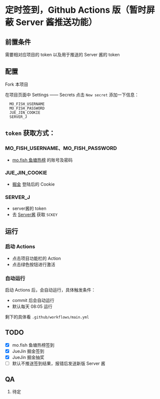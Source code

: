 # 定时签到，Github Actions 版（暂时屏蔽 Server 酱推送功能）

## 前置条件
需要相对应项目的 token 以及用于推送的 Server 酱的 token

## 配置
Fork 本项目

在项目页面中 Settings —— Secrets 点击 `New secret` 添加一下信息：

      MO_FISH_USERNAME
      MO_FISH_PASSWORD
      JUE_JIN_COOKIE
      SERVER_J

## `token` 获取方式：
### MO_FISH_USERNAME、MO_FISH_PASSWORD
- [mo.fish 鱼塘热榜](https://mo.fish/) 的账号及密码

### JUE_JIN_COOKIE
- [掘金](https://juejin.cn/) 登陆后的 Cookie
### SERVER_J
- server酱的 token
- 去 [Server酱](http://sc.ftqq.com/?c=code) 获取 `SCKEY`

## 运行
### 启动 Actions
   - 点击项目功能栏的 Action
   - 点击绿色按钮进行激活

### 自动运行
启动 Actions 后，会自动运行，具体触发条件：
   - commit 后会自动运行
   - 默认每天 08:05 运行

剩下的具体看 `.github/workflows/main.yml`

## TODO
- [x] mo.fish 鱼塘热榜签到
- [x] JueJin 掘金签到
- [x] JueJin 掘金抽奖
- [ ] 默认不推送签到结果，报错后发送新版 Server 酱

## QA
1) 待定
